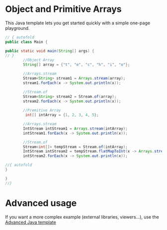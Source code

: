 # Object and Primitive Arrays

This Java template lets you get started quickly with a simple one-page playground.

```java runnable
// { autofold
public class Main {

public static void main(String[] args) {
// }
        //Object Array
        String[] array = {"t", "e", "c", "h", "i", "o"};

        //Arrays.stream
        Stream<String> stream1 = Arrays.stream(array);
        stream1.forEach(x -> System.out.println(x));

        //Stream.of
        Stream<String> stream2 = Stream.of(array);
        stream2.forEach(x -> System.out.println(x));
        
        //Premitive Array
         int[] intArray = {1, 2, 3, 4, 5};

        //Arrays.stream
        IntStream intStream1 = Arrays.stream(intArray);
        intStream1.forEach(x -> System.out.println(x));

        //Stream.of
        Stream<int[]> tempStream = Stream.of(intArray);
        IntStream intStream2 = tempStream.flatMapToInt(x -> Arrays.stream(x));
        intStream2.forEach(x -> System.out.println(x));

//{ autofold
}

}
//}
```

# Advanced usage

If you want a more complex example (external libraries, viewers...), use the [Advanced Java template](https://tech.io/select-repo/385)
